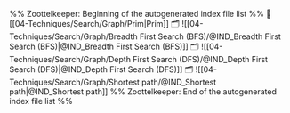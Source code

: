 %% Zoottelkeeper: Beginning of the autogenerated index file list  %%
📄 [[04-Techniques/Search/Graph/Prim|Prim]]
🗂️ ![[04-Techniques/Search/Graph/Breadth First Search (BFS)/@IND_Breadth First Search (BFS)|@IND_Breadth First Search (BFS)]]
🗂️ ![[04-Techniques/Search/Graph/Depth First Search (DFS)/@IND_Depth First Search (DFS)|@IND_Depth First Search (DFS)]]
🗂️ ![[04-Techniques/Search/Graph/Shortest path/@IND_Shortest path|@IND_Shortest path]]
%% Zoottelkeeper: End of the autogenerated index file list  %%
